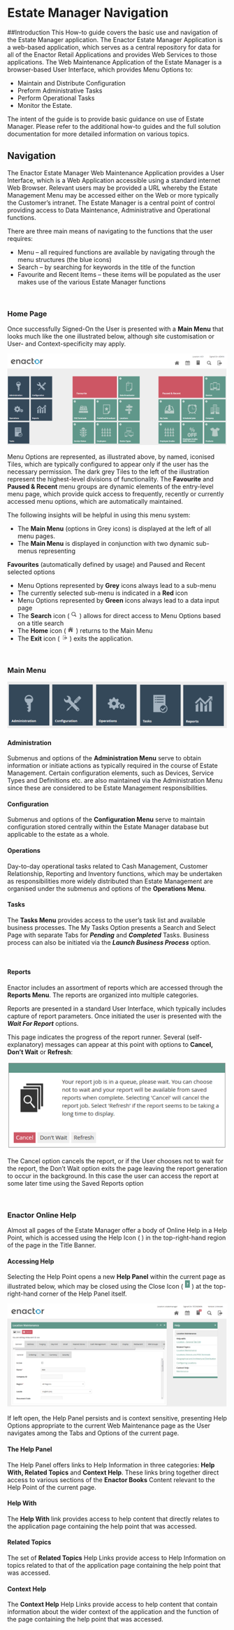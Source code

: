

# Estate Manager Navigation

##Introduction
This How-to guide covers the basic use and navigation of the Estate Manager application.  The Enactor Estate Manager Application is a web-based application, which serves as a central repository for data for all of the Enactor Retail Applications and provides Web Services to those applications. The Web Maintenance Application of the Estate Manager is a browser-based User Interface, which provides Menu Options to: 

* Maintain and Distribute Configuration 
* Preform Administrative Tasks 
* Perform Operational Tasks 
* Monitor the Estate. 

The intent of the guide is to provide basic guidance on use of Estate Manager.  Please refer to the additional how-to guides and the full solution documentation for more detailed information on various topics.



## Navigation
The Enactor Estate Manager Web Maintenance Application provides a User Interface, which is a Web Application accessible using a standard internet Web Browser. Relevant users may be provided a URL whereby the Estate Management Menu may be accessed either on the Web or more typically the Customer’s intranet. The Estate Manager is a central point of control providing access to Data Maintenance, Administrative and Operational functions. 

There are three main means of navigating to the functions that the user requires:

* Menu – all required functions are available by navigating through the menu structures (the blue icons)
* Search – by searching for keywords in the title of the function
* Favourite and Recent Items – these items will be populated as the user makes use of the various Estate Manager functions

 
### Home Page
Once successfully Signed-On the User is presented with a **Main Menu** that looks much like the one illustrated below, although site customisation or User- and Context-specificity may apply. 
 
![Picure1](./em_nav/media/Picture1.png)

Menu Options are represented, as illustrated above, by named, iconised Tiles, which are typically configured to appear only if the user has the necessary permission. The dark grey Tiles to the left of the illustration represent the highest-level divisions of functionality. The **Favourite** and **Paused & Recent** menu groups are dynamic elements of the entry-level menu page, which provide quick access to frequently, recently or currently accessed menu options, which are automatically maintained. 

The following insights will be helpful in using this menu system: 

* The **Main Menu** (options in Grey icons) is displayed at the left of all menu pages. 
* The **Main Menu** is displayed in conjunction with two dynamic sub-menus representing 

**Favourites** (automatically defined by usage) and Paused and Recent selected options 

*	Menu Options represented by **Grey** icons always lead to a sub-menu 
* The currently selected sub-menu is indicated in a **Red** icon 
* Menu Options represented by **Green** icons always lead to a data input page 
* The **Search** icon ( ![Search](./em_nav/media/search.png) ) allows for direct access to Menu Options based on a title search 
* The **Home** icon ( ![Home](./em_nav/media/home.png) ) returns to the Main Menu 
* The **Exit** icon ( ![Exit](./em_nav/media/exit.png) ) exits the application. 

 
### Main Menu

![Picture2](./em_nav/media/Picture2.png)
 

#### Administration
Submenus and options of the **Administration Menu** serve to obtain information or initiate actions as typically required in the course of Estate Management. Certain configuration elements, such as Devices, Service Types and Definitions etc. are also maintained via the Administration Menu since these are considered to be Estate Management responsibilities. 

#### Configuration
Submenus and options of the **Configuration Menu** serve to maintain configuration stored centrally within the Estate Manager database but applicable to the estate as a whole. 

#### Operations
Day-to-day operational tasks related to Cash Management, Customer Relationship, Reporting and Inventory functions, which may be undertaken as responsibilities more widely distributed than Estate Management are organised under the submenus and options of the **Operations Menu**. 

#### Tasks
The **Tasks Menu** provides access to the user’s task list and available business processes.  The My Tasks Option presents a Search and Select Page with separate Tabs for ***Pending*** and ***Completed*** Tasks.  Business process can also be initiated via the ***Launch Business Process*** option.

 
#### Reports
Enactor includes an assortment of reports which are accessed through the **Reports Menu**.  The reports are organized into multiple categories.  

Reports are presented in a standard User Interface, which typically includes capture of report parameters. Once initiated the user is presented with the ***Wait For Report*** options. 

This page indicates the progress of the report runner. Several (self-explanatory) messages can appear at this point with options to **Cancel, Don’t Wait** or **Refresh**: 

![Picture3](./em_nav/media/Picture3.png)

The Cancel option cancels the report, or if the User chooses not to wait for the report, the Don’t Wait option exits the page leaving the report generation to occur in the background. In this case the user can access the report at some later time using the Saved Reports option 


 
### Enactor Online Help 
Almost all pages of the Estate Manager offer a body of Online Help in a Help Point, which is accessed using the Help Icon (  ) in the top-right-hand region of the page in the Title Banner. 

#### Accessing Help 
Selecting the Help Point opens a new **Help Panel** within the current page as illustrated below, which may be closed using the Close Icon ( ![Help](./em_nav/media/help.png) ) at the top-right-hand corner of the Help Panel itself. 
 
![Picture4](./em_nav/media/Picture4.png)

If left open, the Help Panel persists and is context sensitive, presenting Help Options appropriate to the current Web Maintenance page as the User navigates among the Tabs and Options of the current page. 

#### The Help Panel 
The Help Panel offers links to Help Information in three categories: **Help With, Related Topics** and **Context Help**. These links bring together direct access to various sections of the **Enactor Books** Content relevant to the Help Point of the current page. 

#### Help With 
The **Help With** link provides access to help content that directly relates to the application page containing the help point that was accessed. 

#### Related Topics 
The set of **Related Topics** Help Links provide access to Help Information on topics related to that of the application page containing the help point that was accessed. 

#### Context Help 
The **Context Help** Help Links provide access to help content that contain information about the wider context of the application and the function of the page containing the help point that was accessed. 
 
